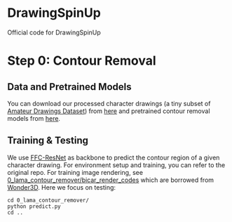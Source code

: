 # DrawingSpinUp
Official code for DrawingSpinUp

# Step 0: Contour Removal
## Data and Pretrained Models
You can download our processed character drawings (a tiny subset of [Amateur Drawings Dataset](https://github.com/facebookresearch/AnimatedDrawings)) from [here](https://portland-my.sharepoint.com/:u:/g/personal/jzhou67-c_my_cityu_edu_hk/EXwpR2S7kYlMnFIFFdYGdOYBSNUfu9tA-s2c50XfWaCTuA?e=jSGv5V) and pretrained contour removal models from [here](https://portland-my.sharepoint.com/:u:/g/personal/jzhou67-c_my_cityu_edu_hk/Ed6BaAAWgIhGqIMjaju_v4kB_K-DIFGu1bQ7zM3CbQMrTw?e=KaltGi).
## Training & Testing
We use [FFC-ResNet](https://github.com/advimman/lama) as backbone to predict the contour region of a given character drawing. 
For environment setup and training, you can refer to the original repo.
For training image rendering, see [0_lama_contour_remover/bicar_render_codes](0_lama_contour_remover/bicar_render_codes) which are borrowed from [Wonder3D](https://github.com/xxlong0/Wonder3D/tree/main/render_codes).
Here we focus on testing:
```
cd 0_lama_contour_remover/
python predict.py
cd ..
```

